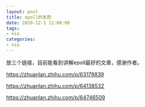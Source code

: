 ```yaml
---
layout: post
title: epoll的本质 
date: 2020-12-1 12:00:00
tags: 
- nio
categories:
- nio
---
```


放三个链接，目前能看到讲解epoll最好的文章，感谢作者。

https://zhuanlan.zhihu.com/p/63179839

https://zhuanlan.zhihu.com/p/64138532

https://zhuanlan.zhihu.com/p/64746509
